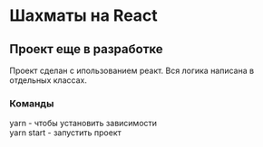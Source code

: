 # Шахматы на React   

## Проект еще в разработке  
  
Проект сделан с ипользованием реакт. Вся логика написана в отдельных классах.




### Команды  
yarn - чтобы установить зависимости  
yarn start - запустить проект

